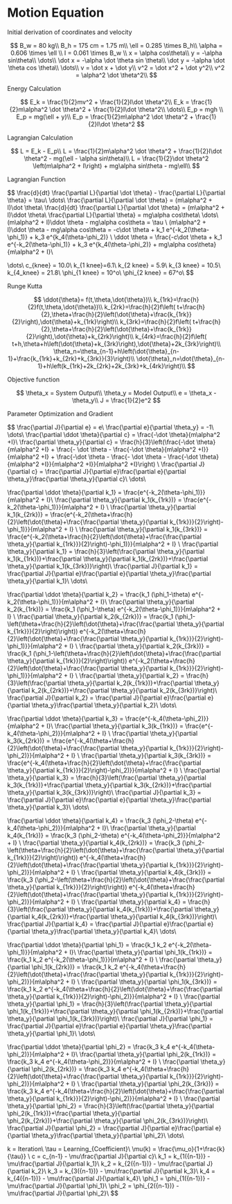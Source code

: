 # Motion Equation

Initial derivation of coordinates and velocity

$$
  B_w = 80 kg\\
  B_h = 175 cm = 1.75 m\\
  \ell = 0.285 \times B_h\\
  \alpha = 0.606 \times \ell \\
  I = 0.061 \times B_w \\
  x = \alpha cos\theta\\
  y = -\alpha sin\theta\\
  \dots\\
  \dot x = -\alpha \dot \theta sin \theta\\
  \dot y = -\alpha \dot \theta cos \theta\\
  \dots\\
  v = \dot x + \dot y\\
  v^2 = \dot x^2 + \dot y^2\\
  v^2 = \alpha^2 \dot \theta^2\\
$$

Energy Calculation

$$
  E_k = \frac{1}{2}mv^2 + \frac{1}{2}I\dot \theta^2\\
  E_k = \frac{1}{2}m\alpha^2 \dot \theta^2 + \frac{1}{2}I\dot \theta^2\\
  \dots\\
  E_p = mgh \\
  E_p = mg(\ell + y)\\
  E_p = \frac{1}{2}m\alpha^2 \dot \theta^2 + \frac{1}{2}I\dot \theta^2
$$

Lagrangian Calculation

$$
  L = E_k - E_p\\
  L = \frac{1}{2}m\alpha^2 \dot \theta^2 + \frac{1}{2}I\dot \theta^2 - mg(\ell - \alpha sin\theta)\\
  L = \frac{1}{2}\dot \theta^2 \left(m\alpha^2 + I\right) + mg\alpha sin\theta - mg\ell\\
$$

Lagrangian Function

$$
  \frac{d}{dt} \frac{\partial L}{\partial \dot \theta} - \frac{\partial L}{\partial \theta} = \tau\\
  \dots\\
  \frac{\partial L}{\partial \dot \theta} = (m\alpha^2 + I)\dot \theta\\
  \frac{d}{dt} \frac{\partial L}{\partial \dot \theta} = (m\alpha^2 + I)\ddot \theta\\
  \frac{\partial L}{\partial \theta} = mg\alpha cos\theta\\
  \dots\\
  (m\alpha^2 + I)\ddot \theta - mg\alpha cos\theta = \tau \\
  (m\alpha^2 + I)\ddot \theta - mg\alpha cos\theta = -c\dot \theta + k_1 e^{-k_2(\theta-\phi_1)} + k_3 e^{k_4(\theta-\phi_2)} \\
  \ddot \theta = \frac{-c\dot \theta + k_1 e^{-k_2(\theta-\phi_1)} + k_3 e^{k_4(\theta-\phi_2)} + mg\alpha cos\theta}{m\alpha^2 + I}\\

  \dots\\
  c_{knee} = 10.0\\
  k_{1 knee}=6.1\\
  k_{2 knee} = 5.9\\
  k_{3 knee} = 10.5\\
  k_{4_knee} = 21.8\\
  \phi_{1 knee} = 10^o\\
  \phi_{2 knee} = 67^o\\
$$

Runge Kutta

$$
  \ddot{\theta}= f(t,\theta,\dot{\theta})\\
  k_{1rk}=\frac{h}{2}f(t,\theta,\dot{\theta})\\
  k_{2rk}=\frac{h}{2}f\left( t+\frac{h}{2},\theta+\frac{h}{2}\left(\dot{\theta}+\frac{k_{1rk}}{2}\right),\dot{\theta}+k_{1rk}\right)\\
  k_{3rk}=\frac{h}{2}f\left( t+\frac{h}{2},\theta+\frac{h}{2}\left(\dot{\theta}+\frac{k_{1rk}}{2}\right),\dot{\theta}+k_{2rk}\right)\\
  k_{4rk}=\frac{h}{2}f\left( t+h,\theta+h\left(\dot{\theta}+k_{3rk}\right),\dot{\theta}+2k_{3rk}\right)\\
  \theta_n=\theta_{n-1}+h\left(\dot{\theta}_{n-1}+\frac{k_{1rk}+k_{2rk}+k_{3rk}}{3}\right)\\
  \dot{\theta}_n=\dot{\theta}_{n-1}+h\left(k_{1rk}+2k_{2rk}+2k_{3rk}+k_{4rk}\right)\\
$$

Objective function

$$
  \theta_x = System Output\\
  \theta_y = Model Output\\
  e = \theta_x - \theta_y\\
  J = \frac{1}{2}e^2
$$

Parameter Optimization and Gradient

$$
  \frac{\partial J}{\partial e} = e\\
  \frac{\partial e}{\partial \theta_y} = -1\\
  \dots\\
  \frac{\partial \ddot \theta}{\partial c} = \frac{-\dot \theta}{m\alpha^2 +I}\\
  \frac{\partial \theta_y}{\partial c} = \frac{h}{3}\left(\frac{-\dot \theta}{m\alpha^2 +I} + \frac{- \dot \theta - \frac{-\dot \theta}{m\alpha^2 +I}}{m\alpha^2 +I} + \frac{-\dot \theta - \frac{- \dot \theta - \frac{-\dot \theta}{m\alpha^2 +I}}{m\alpha^2 +I}}{m\alpha^2 +I}\right) \\
  \frac{\partial J}{\partial c} = \frac{\partial J}{\partial e}\frac{\partial e}{\partial \theta_y}\frac{\partial \theta_y}{\partial c}\\
  \dots\\

  \frac{\partial \ddot \theta}{\partial k_1} = \frac{e^{-k_2(\theta-\phi_1)}}{m\alpha^2 + I}\\
  \frac{\partial \theta_y}{\partial k_1(k_{1rk})} = \frac{e^{-k_2(\theta-\phi_1)}}{m\alpha^2 + I} \\
  \frac{\partial \theta_y}{\partial k_1(k_{2rk})} = \frac{e^{-k_2(\theta+\frac{h}{2}\left(\dot{\theta}+\frac{\frac{\partial \theta_y}{\partial k_{1rk}}}{2}\right)-\phi_1)}}{m\alpha^2 + I} \\
  \frac{\partial \theta_y}{\partial k_1(k_{3rk})} = \frac{e^{-k_2(\theta+\frac{h}{2}\left(\dot{\theta}+\frac{\frac{\partial \theta_y}{\partial k_{1rk}}}{2}\right)-\phi_1)}}{m\alpha^2 + I} \\
  \frac{\partial \theta_y}{\partial k_1} = \frac{h}{3}\left(\frac{\partial \theta_y}{\partial k_1(k_{1rk})}+\frac{\partial \theta_y}{\partial k_1(k_{2rk})}+\frac{\partial \theta_y}{\partial k_1(k_{3rk})}\right)\\
  \frac{\partial J}{\partial k_1} = \frac{\partial J}{\partial e}\frac{\partial e}{\partial \theta_y}\frac{\partial \theta_y}{\partial k_1}\\
  \dots\\

  \frac{\partial \ddot \theta}{\partial k_2} = \frac{k_1 (\phi_1-\theta) e^{-k_2(\theta-\phi_1)}}{m\alpha^2 + I}\\
  \frac{\partial \theta_y}{\partial k_2(k_{1rk})} = \frac{k_1 (\phi_1-\theta) e^{-k_2(\theta-\phi_1)}}{m\alpha^2 + I} \\
  \frac{\partial \theta_y}{\partial k_2(k_{2rk})} = \frac{k_1 (\phi_1-\left(\theta+\frac{h}{2}\left(\dot{\theta}+\frac{\frac{\partial \theta_y}{\partial k_{1rk}}}{2}\right)\right)) e^{-k_2(\theta+\frac{h}{2}\left(\dot{\theta}+\frac{\frac{\partial \theta_y}{\partial k_{1rk}}}{2}\right)-\phi_1)}}{m\alpha^2 + I} \\
  \frac{\partial \theta_y}{\partial k_2(k_{3rk})} = \frac{k_1 (\phi_1-\left(\theta+\frac{h}{2}\left(\dot{\theta}+\frac{\frac{\partial \theta_y}{\partial k_{1rk}}}{2}\right)\right)) e^{-k_2(\theta+\frac{h}{2}\left(\dot{\theta}+\frac{\frac{\partial \theta_y}{\partial k_{1rk}}}{2}\right)-\phi_1)}}{m\alpha^2 + I} \\
  \frac{\partial \theta_y}{\partial k_2} = \frac{h}{3}\left(\frac{\partial \theta_y}{\partial k_2(k_{1rk})}+\frac{\partial \theta_y}{\partial k_2(k_{2rk})}+\frac{\partial \theta_y}{\partial k_2(k_{3rk})}\right)\\
  \frac{\partial J}{\partial k_2} = \frac{\partial J}{\partial e}\frac{\partial e}{\partial \theta_y}\frac{\partial \theta_y}{\partial k_2}\\
  \dots\\

  \frac{\partial \ddot \theta}{\partial k_3} = \frac{e^{-k_4(\theta-\phi_2)}}{m\alpha^2 + I}\\
  \frac{\partial \theta_y}{\partial k_3(k_{1rk})} = \frac{e^{-k_4(\theta-\phi_2)}}{m\alpha^2 + I} \\
  \frac{\partial \theta_y}{\partial k_3(k_{2rk})} = \frac{e^{-k_4(\theta+\frac{h}{2}\left(\dot{\theta}+\frac{\frac{\partial \theta_y}{\partial k_{1rk}}}{2}\right)-\phi_2)}}{m\alpha^2 + I} \\
  \frac{\partial \theta_y}{\partial k_3(k_{3rk})} = \frac{e^{-k_4(\theta+\frac{h}{2}\left(\dot{\theta}+\frac{\frac{\partial \theta_y}{\partial k_{1rk}}}{2}\right)-\phi_2)}}{m\alpha^2 + I} \\
  \frac{\partial \theta_y}{\partial k_3} = \frac{h}{3}\left(\frac{\partial \theta_y}{\partial k_3(k_{1rk})}+\frac{\partial \theta_y}{\partial k_3(k_{2rk})}+\frac{\partial \theta_y}{\partial k_3(k_{3rk})}\right)\\
  \frac{\partial J}{\partial k_3} = \frac{\partial J}{\partial e}\frac{\partial e}{\partial \theta_y}\frac{\partial \theta_y}{\partial k_3}\\
  \dots\\

  \frac{\partial \ddot \theta}{\partial k_4} = \frac{k_3 (\phi_2-\theta) e^{-k_4(\theta-\phi_2)}}{m\alpha^2 + I}\\
  \frac{\partial \theta_y}{\partial k_4(k_{1rk})} = \frac{k_3 (\phi_2-\theta) e^{-k_4(\theta-\phi_2)}}{m\alpha^2 + I} \\
  \frac{\partial \theta_y}{\partial k_4(k_{2rk})} = \frac{k_3 (\phi_2-\left(\theta+\frac{h}{2}\left(\dot{\theta}+\frac{\frac{\partial \theta_y}{\partial k_{1rk}}}{2}\right)\right)) e^{-k_4(\theta+\frac{h}{2}\left(\dot{\theta}+\frac{\frac{\partial \theta_y}{\partial k_{1rk}}}{2}\right)-\phi_2)}}{m\alpha^2 + I} \\
  \frac{\partial \theta_y}{\partial k_4(k_{3rk})} = \frac{k_3 (\phi_2-\left(\theta+\frac{h}{2}\left(\dot{\theta}+\frac{\frac{\partial \theta_y}{\partial k_{1rk}}}{2}\right)\right)) e^{-k_4(\theta+\frac{h}{2}\left(\dot{\theta}+\frac{\frac{\partial \theta_y}{\partial k_{1rk}}}{2}\right)-\phi_2)}}{m\alpha^2 + I} \\
  \frac{\partial \theta_y}{\partial k_4} = \frac{h}{3}\left(\frac{\partial \theta_y}{\partial k_4(k_{1rk})}+\frac{\partial \theta_y}{\partial k_4(k_{2rk})}+\frac{\partial \theta_y}{\partial k_4(k_{3rk})}\right)\\
  \frac{\partial J}{\partial k_4} = \frac{\partial J}{\partial e}\frac{\partial e}{\partial \theta_y}\frac{\partial \theta_y}{\partial k_4}\\
  \dots\\

  \frac{\partial \ddot \theta}{\partial \phi_1} =  \frac{k_1 k_2 e^{-k_2(\theta-\phi_1)}}{m\alpha^2 + I}\\
  \frac{\partial \theta_y}{\partial \phi_1(k_{1rk})} = \frac{k_1 k_2 e^{-k_2(\theta-\phi_1)}}{m\alpha^2 + I} \\
  \frac{\partial \theta_y}{\partial \phi_1(k_{2rk})} = \frac{k_1 k_2 e^{-k_4(\theta+\frac{h}{2}\left(\dot{\theta}+\frac{\frac{\partial \theta_y}{\partial k_{1rk}}}{2}\right)-\phi_2)}}{m\alpha^2 + I} \\
  \frac{\partial \theta_y}{\partial \phi_1(k_{3rk})} = \frac{k_1 k_2 e^{-k_4(\theta+\frac{h}{2}\left(\dot{\theta}+\frac{\frac{\partial \theta_y}{\partial k_{1rk}}}{2}\right)-\phi_2)}}{m\alpha^2 + I} \\
  \frac{\partial \theta_y}{\partial \phi_1} = \frac{h}{3}\left(\frac{\partial \theta_y}{\partial \phi_1(k_{1rk})}+\frac{\partial \theta_y}{\partial \phi_1(k_{2rk})}+\frac{\partial \theta_y}{\partial \phi_1(k_{3rk})}\right)\\
  \frac{\partial J}{\partial \phi_1} = \frac{\partial J}{\partial e}\frac{\partial e}{\partial \theta_y}\frac{\partial \theta_y}{\partial \phi_1}\\
  \dots\\

  \frac{\partial \ddot \theta}{\partial \phi_2} =  \frac{k_3 k_4 e^{-k_4(\theta-\phi_2)}}{m\alpha^2 + I}\\
  \frac{\partial \theta_y}{\partial \phi_2(k_{1rk})} = \frac{k_3 k_4 e^{-k_4(\theta-\phi_2)}}{m\alpha^2 + I} \\
  \frac{\partial \theta_y}{\partial \phi_2(k_{2rk})} = \frac{k_3 k_4 e^{-k_4(\theta+\frac{h}{2}\left(\dot{\theta}+\frac{\frac{\partial \theta_y}{\partial k_{1rk}}}{2}\right)-\phi_2)}}{m\alpha^2 + I} \\
  \frac{\partial \theta_y}{\partial \phi_2(k_{3rk})} = \frac{k_3 k_4 e^{-k_4(\theta+\frac{h}{2}\left(\dot{\theta}+\frac{\frac{\partial \theta_y}{\partial k_{1rk}}}{2}\right)-\phi_2)}}{m\alpha^2 + I} \\
  \frac{\partial \theta_y}{\partial \phi_2} = \frac{h}{3}\left(\frac{\partial \theta_y}{\partial \phi_2(k_{1rk})}+\frac{\partial \theta_y}{\partial \phi_2(k_{2rk})}+\frac{\partial \theta_y}{\partial \phi_2(k_{3rk})}\right)\\
  \frac{\partial J}{\partial \phi_2} = \frac{\partial J}{\partial e}\frac{\partial e}{\partial \theta_y}\frac{\partial \theta_y}{\partial \phi_2}\\
  \dots\\

  k = Iteration\\
  \tau = Learning_{Coefficient}\\
  \mu(k) = \frac{\mu_o}{1+\frac{k}{\tau}} \\
  c = c_{n-1} - \mu\frac{\partial J}{\partial c}\\
  k_1 = k_{1({n-1})} - \mu\frac{\partial J}{\partial k_1}\\
  k_2 = k_{2({n-1})} - \mu\frac{\partial J}{\partial k_2}\\
  k_3 = k_{3({n-1})} - \mu\frac{\partial J}{\partial k_3}\\
  k_4 = k_{4({n-1})} - \mu\frac{\partial J}{\partial k_4}\\
  \phi_1 = \phi_{1({n-1})} - \mu\frac{\partial J}{\partial \phi_1}\\
  \phi_2 = \phi_{2({n-1})} - \mu\frac{\partial J}{\partial \phi_2}\\
$$

